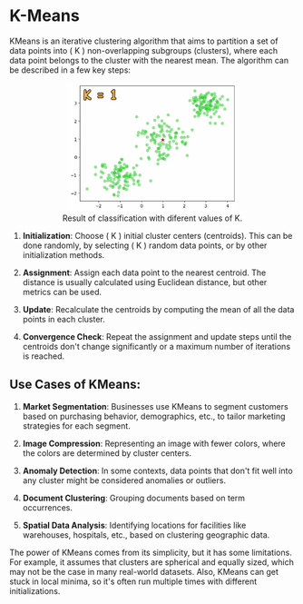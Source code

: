 # K-Means

KMeans is an iterative clustering algorithm that aims to partition a set of data points into \( K \) non-overlapping subgroups (clusters), where each data point belongs to the cluster with the nearest mean. The algorithm can be described in a few key steps:

<center>
<figure>
    <img src="Images/KMEANSGIF.gif" alt="Alternate text for the image" width="300px">
    <figcaption>Result of classification with diferent values of K.</figcaption>
</figure>
</center>


1. **Initialization**: Choose \( K \) initial cluster centers (centroids). This can be done randomly, by selecting \( K \) random data points, or by other initialization methods.
  
2. **Assignment**: Assign each data point to the nearest centroid. The distance is usually calculated using Euclidean distance, but other metrics can be used.

3. **Update**: Recalculate the centroids by computing the mean of all the data points in each cluster.

4. **Convergence Check**: Repeat the assignment and update steps until the centroids don't change significantly or a maximum number of iterations is reached.

## Use Cases of KMeans:

1. **Market Segmentation**: Businesses use KMeans to segment customers based on purchasing behavior, demographics, etc., to tailor marketing strategies for each segment.

2. **Image Compression**: Representing an image with fewer colors, where the colors are determined by cluster centers.

3. **Anomaly Detection**: In some contexts, data points that don't fit well into any cluster might be considered anomalies or outliers.

4. **Document Clustering**: Grouping documents based on term occurrences.

5. **Spatial Data Analysis**: Identifying locations for facilities like warehouses, hospitals, etc., based on clustering geographic data.


The power of KMeans comes from its simplicity, but it has some limitations. For example, it assumes that clusters are spherical and equally sized, which may not be the case in many real-world datasets. Also, KMeans can get stuck in local minima, so it's often run multiple times with different initializations.
